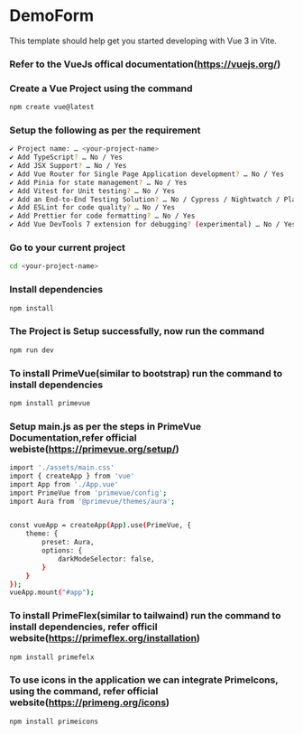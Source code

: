 # DemoForm
This template should help get you started developing with Vue 3 in Vite.

### Refer to the VueJs offical documentation(https://vuejs.org/)

### Create a Vue Project using the command
```sh
npm create vue@latest
```
### Setup the following as per the requirement
```sh
✔ Project name: … <your-project-name>
✔ Add TypeScript? … No / Yes
✔ Add JSX Support? … No / Yes
✔ Add Vue Router for Single Page Application development? … No / Yes
✔ Add Pinia for state management? … No / Yes
✔ Add Vitest for Unit testing? … No / Yes
✔ Add an End-to-End Testing Solution? … No / Cypress / Nightwatch / Playwright
✔ Add ESLint for code quality? … No / Yes
✔ Add Prettier for code formatting? … No / Yes
✔ Add Vue DevTools 7 extension for debugging? (experimental) … No / Yes
```

### Go to your current project
```sh
cd <your-project-name>
```

### Install dependencies
```sh
npm install
```


### The Project is Setup successfully, now run the command
```sh
npm run dev
```

### To install PrimeVue(similar to bootstrap) run the command to install dependencies
```sh
npm install primevue
```

### Setup main.js as per the steps in PrimeVue Documentation,refer official webiste(https://primevue.org/setup/)

```sh
import './assets/main.css'
import { createApp } from 'vue'
import App from './App.vue'
import PrimeVue from 'primevue/config';
import Aura from '@primevue/themes/aura';


const vueApp = createApp(App).use(PrimeVue, {
    theme: {
        preset: Aura,
        options: {
            darkModeSelector: false,
        }
    }
});
vueApp.mount("#app");
```

### To install PrimeFlex(similar to tailwaind) run the command to install dependencies, refer officil website(https://primeflex.org/installation)
```sh
npm install primefelx
```

### To use icons in the application we can integrate PrimeIcons, using the command, refer official website(https://primeng.org/icons)
```sh
npm install primeicons
```
 
